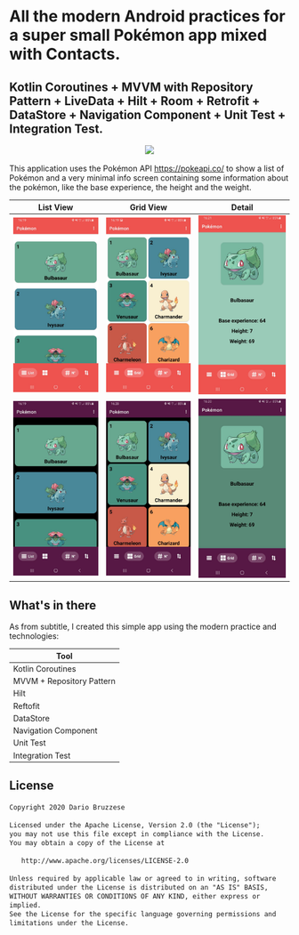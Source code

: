 # All the modern Android practices for a super small Pokémon app mixed with Contacts.

## Kotlin Coroutines + MVVM with Repository Pattern + LiveData + Hilt + Room + Retrofit + DataStore + Navigation Component + Unit Test + Integration Test.

<p align="center">
  <img src="https://media.pokemoncentral.it/wiki/thumb/5/53/Logo_Pok%C3%A9mon.png/600px-Logo_Pok%C3%A9mon.png?raw=true">
</p>

This application uses the Pokémon API https://pokeapi.co/ to show a list of Pokémon and a very minimal info screen containing some information about the pokémon, like the base experience, the height and the weight.

| List View   |      Grid View      |  Detail |
|:----------:|:-------------:|:------:|
| ![alt text](https://github.com/dariobrux/Pokemon/blob/main/others/photo_2020-10-26%2016.23.33.jpeg) |  ![alt text](https://github.com/dariobrux/Pokemon/blob/main/others/photo_2020-10-26%2016.23.42.jpeg) | ![alt text](https://github.com/dariobrux/Pokemon/blob/main/others/photo_2020-10-26%2016.23.48.jpeg) |
| ![alt text](https://github.com/dariobrux/Pokemon/blob/main/others/photo_2020-10-26%2016.23.39.jpeg) |    ![alt text](https://github.com/dariobrux/Pokemon/blob/main/others/photo_2020-10-26%2016.23.44.jpeg)   |   ![alt text](https://github.com/dariobrux/Pokemon/blob/main/others/photo_2020-10-26%2016.23.50.jpeg) |

## What's in there

As from subtitle, I created this simple app using the modern practice and technologies:

| Tool |
| ------ |
| Kotlin Coroutines |
| MVVM + Repository Pattern |
| Hilt |
| Reftofit |
| DataStore |
| Navigation Component |
| Unit Test |
| Integration Test |

## License
~~~~
Copyright 2020 Dario Bruzzese

Licensed under the Apache License, Version 2.0 (the "License");
you may not use this file except in compliance with the License.
You may obtain a copy of the License at

   http://www.apache.org/licenses/LICENSE-2.0

Unless required by applicable law or agreed to in writing, software
distributed under the License is distributed on an "AS IS" BASIS,
WITHOUT WARRANTIES OR CONDITIONS OF ANY KIND, either express or implied.
See the License for the specific language governing permissions and
limitations under the License.
~~~~
